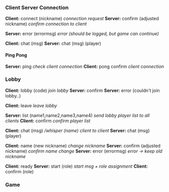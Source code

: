 ### Client Server Connection
**Client:** connect (nickname) *connection request*
**Server:** confirm (adjusted nickname) *confirm connection to client*

**Server:** error (errormsg) *error (should be logged, but game can continue)*

**Client:** chat (msg)
**Server:** chat (msg) (player)
#### Ping Pong
**Server:** ping *check client connection*
**Client:** pong confirm *client connection*
### Lobby
**Client:** lobby (code) *join lobby*
**Server:** confirm
**Server:** error (couldn't join lobby..)

**Client:** leave *leave lobby*

**Server:** list (name1,name2,name3,name4) *send lobby player list to all clients*
**Client:** confirm *confirm player list*

**Client:** chat (msg) */whisper (name) client to client*
**Server:** chat (msg) (player)

**Client:** name (new nickname) *change nickname*
**Server:** confirm (adjusted nickname) *confirm name change*
**Server:** error (errormsg) *error -> keep old nickname*

**Client:** ready
**Server:** start (role) *start msg + role assignment*
**Client:** confirm (role)

### Game

